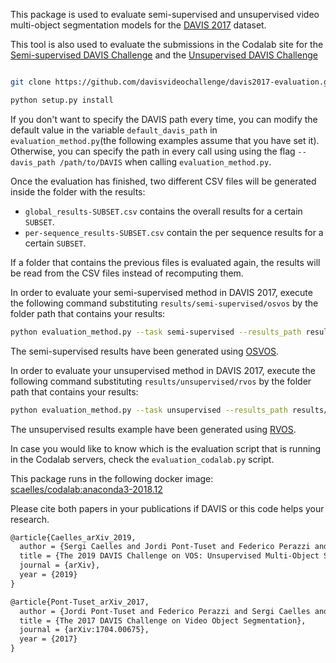 

This package is used to evaluate semi-supervised and unsupervised video multi-object segmentation models for the <a href="https://davischallenge.org/davis2017/code.html" target="_blank">DAVIS 2017</a> dataset. 

This tool is also used to evaluate the submissions in the Codalab site for the <a href="https://competitions.codalab.org/competitions/20516" target="_blank">Semi-supervised DAVIS Challenge</a> and the <a href="https://competitions.codalab.org/competitions/20515" target="_blank">Unsupervised DAVIS Challenge</a>


```bash

git clone https://github.com/davisvideochallenge/davis2017-evaluation.git && cd davis2017-evaluation

python setup.py install
```
If you don't want to specify the DAVIS path every time, you can modify the default value in the variable `default_davis_path` in `evaluation_method.py`(the following examples assume that you have set it). 
Otherwise, you can specify the path in every call using using the flag `--davis_path /path/to/DAVIS` when calling `evaluation_method.py`.

Once the evaluation has finished, two different CSV files will be generated inside the folder with the results: 
- `global_results-SUBSET.csv` contains the overall results for a certain `SUBSET`. 
- `per-sequence_results-SUBSET.csv` contain the per sequence results for a certain `SUBSET`.

If a folder that contains the previous files is evaluated again, the results will be read from the CSV files instead of recomputing them.


In order to evaluate your semi-supervised method in DAVIS 2017, execute the following command substituting `results/semi-supervised/osvos` by the folder path that contains your results:
```bash
python evaluation_method.py --task semi-supervised --results_path results/semi-supervised/osvos
```
The semi-supervised results have been generated using [OSVOS](https://github.com/kmaninis/OSVOS-caffe).


In order to evaluate your unsupervised method in DAVIS 2017, execute the following command substituting `results/unsupervised/rvos` by the folder path that contains your results:
```bash
python evaluation_method.py --task unsupervised --results_path results/unsupervised/rvos
```
The unsupervised results example have been generated using [RVOS](https://github.com/imatge-upc/rvos).


In case you would like to know which is the evaluation script that is running in the Codalab servers, check the `evaluation_codalab.py` script.

This package runs in the following docker image: [scaelles/codalab:anaconda3-2018.12](https://cloud.docker.com/u/scaelles/repository/docker/scaelles/codalab)



Please cite both papers in your publications if DAVIS or this code helps your research.

```latex
@article{Caelles_arXiv_2019,
  author = {Sergi Caelles and Jordi Pont-Tuset and Federico Perazzi and Alberto Montes and Kevis-Kokitsi Maninis and Luc {Van Gool}},
  title = {The 2019 DAVIS Challenge on VOS: Unsupervised Multi-Object Segmentation},
  journal = {arXiv},
  year = {2019}
}
```

```latex
@article{Pont-Tuset_arXiv_2017,
  author = {Jordi Pont-Tuset and Federico Perazzi and Sergi Caelles and Pablo Arbel\'aez and Alexander Sorkine-Hornung and Luc {Van Gool}},
  title = {The 2017 DAVIS Challenge on Video Object Segmentation},
  journal = {arXiv:1704.00675},
  year = {2017}
}
```

